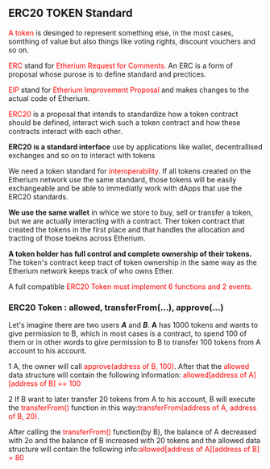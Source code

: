 ## ERC20 TOKEN Standard
<span style="color:red">A token</span> is desinged to represent something else, in the most cases, somthing of value but also things like voting rights, discount vouchers and so on.

<span style="color: red">ERC</span> stand for <span style="color: red">Etherium Request for Comments.</span> An ERC is a form of proposal whose purose is to define standard and prectices.

<span style="color: red">EIP</span> stand for <span style="color: red">Etherium Improvement Proposal</span> and makes changes to the actual code of Etherium.

<span style="color: red">ERC20</span> is a proposal that intends to standardize how a token contract should be defined, interact wich such a token contract and how these contracts interact with each other.

**ERC20 is a standard interface** use by applications like wallet, decentrallised exchanges and so on to interact with tokens

We need a token standard for <span style="color: red">interoperability</span>. If all tokens created on the Etherium network use the same standard, those tokens will be easily exchangeable and be able to immediatly work with dApps that use the ERC20 standards.

**We use the same wallet** in whice we store to buy, sell or transfer a token, but we are actually interacting with a contract. Ther token contract that created the tokens in the first place and that handles the allocation and tracting of those toekns across Etherium.

**A token holder has full control and complete ownership of their tokens.** The token's contract keep tract of token ownership in the same way as the Etherium network keeps track of who owns Ether.

A full compatible <span style="color: red">ERC20 Token must implement 6 functions and 2 events.</span>

### ERC20 Token : allowed, transferFrom(...), approve(...)
Let's imagine there are two users _**A**_ and _**B**_.
**A** has 1000 tokens and wants to give permission to B, which in most cases is a contract, to spend 100 of them or in other words to give permission to B to transfer 100 tokens from A account to his account.

1 A, the owner will call <span style="color: red">approve(address of B, 100)</span>. After that the <span style="color: red">allowed</span> data structure will contain the following information:
<span style="color: red">allowed[address of A][address of B] == 100</span>

2 If B want to later transfer 20 tokens from A to his account, B will execute the <span style="color: red">transferFrom()</span> function in this way:<span style="color: red">transferFrom(address of A, address of B, 20)</span>.

After calling the <span style="color: red">transferFrom()</span> function(by B), the balance of A decreased with 2o and the balance of B increased with 20 tokens and the allowed data structure will contain the following info:<span style="color: red">allowed[address of A][address of B] = 80</span>

